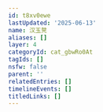 ```yaml
---
id: t8xv0ewe
lastUpdated: '2025-06-13'
name: 汉玉凳
aliases: []
layer: 4
categoryId: cat_gbwRo0At
tagIds: []
nsfw: false
parent: ''
relatedEntries: []
timelineEvents: []
titledLinks: []
---
```


